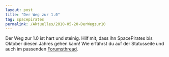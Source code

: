 ```yaml
---
layout: post
title: "Der Weg zur 1.0"
tag: spacepirates
permalink: /Aktuelles/2010-05-20-DerWegzur10
---
```


Der Weg zur 1.0 ist hart und steinig. Hilf mit, dass ihn SpacePirates bis Oktober diesen Jahres gehen kann! Wie erfährst du auf der Statusseite und auch im passenden [Forumsthread](http:/tanelorn.net/.php/topic,55360.0.html).


